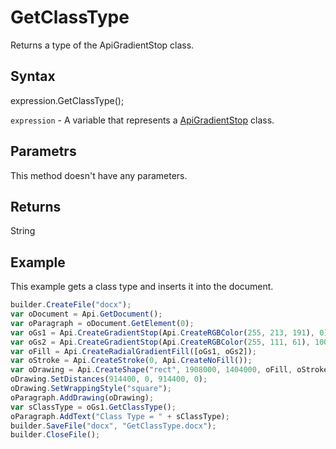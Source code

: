 # GetClassType

Returns a type of the ApiGradientStop class.

## Syntax

expression.GetClassType();

`expression` - A variable that represents a [ApiGradientStop](../ApiGradientStop.md) class.

## Parametrs

This method doesn't have any parameters.

## Returns

String

## Example

This example gets a class type and inserts it into the document.

```javascript
builder.CreateFile("docx");
var oDocument = Api.GetDocument();
var oParagraph = oDocument.GetElement(0);
var oGs1 = Api.CreateGradientStop(Api.CreateRGBColor(255, 213, 191), 0);
var oGs2 = Api.CreateGradientStop(Api.CreateRGBColor(255, 111, 61), 100000);
var oFill = Api.CreateRadialGradientFill([oGs1, oGs2]);
var oStroke = Api.CreateStroke(0, Api.CreateNoFill());
var oDrawing = Api.CreateShape("rect", 1908000, 1404000, oFill, oStroke);
oDrawing.SetDistances(914400, 0, 914400, 0);
oDrawing.SetWrappingStyle("square");
oParagraph.AddDrawing(oDrawing);
var sClassType = oGs1.GetClassType();
oParagraph.AddText("Class Type = " + sClassType);
builder.SaveFile("docx", "GetClassType.docx");
builder.CloseFile();
```